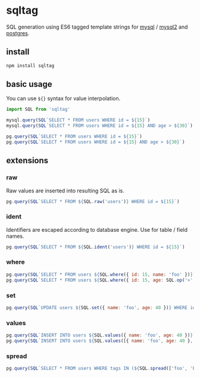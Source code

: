 # sqltag

SQL generation using ES6 tagged template strings for [mysql](https://www.npmjs.com/package/mysql) / [mysql2](https://www.npmjs.com/package/mysql2) and [postgres](https://www.npmjs.com/package/pq).

## install

```sh
npm install sqltag
```

## basic usage

You can use `${}` syntax for value interpolation.

```js
import SQL from 'sqltag'

mysql.query(SQL`SELECT * FROM users WHERE id = ${15}`)
mysql.query(SQL`SELECT * FROM users WHERE id = ${15} AND age > ${30}`)

pg.query(SQL`SELECT * FROM users WHERE id = ${15}`)
pg.query(SQL`SELECT * FROM users WHERE id = ${15} AND age > ${30}`)
```

## extensions

### raw

Raw values are inserted into resulting SQL as is.

```js
pg.query(SQL`SELECT * FROM ${SQL.raw('users')} WHERE id = ${15}`)
```

### ident

Identifiers are escaped according to database engine. Use for table / field names.

```js
pg.query(SQL`SELECT * FROM ${SQL.ident('users')} WHERE id = ${15}`)
```

### where

```js
pg.query(SQL`SELECT * FROM users ${SQL.where({ id: 15, name: 'foo' })}`)
pg.query(SQL`SELECT * FROM users ${SQL.where({ id: 15, age: SQL.op('>', 30) })}`)
```

### set

```js
pg.query(SQL`UPDATE users ${SQL.set({ name: 'foo', age: 40 })} WHERE id = ${33}`)
```

### values

```js
pg.query(SQL`INSERT INTO users ${SQL.values({ name: 'foo', age: 40 })}`)
pg.query(SQL`INSERT INTO users ${SQL.values([{ name: 'foo', age: 40 }, { name: 'bar', age: 50 }])}`)
```

### spread

```js
pg.query(SQL`SELECT * FROM users WHERE tags IN (${SQL.spread(['foo', 'bar', 'baz'])})`)
```
